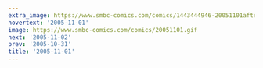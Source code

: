 ```yaml
---
extra_image: https://www.smbc-comics.com/comics/1443444946-20051101after.png
hovertext: '2005-11-01'
image: https://www.smbc-comics.com/comics/20051101.gif
next: '2005-11-02'
prev: '2005-10-31'
title: '2005-11-01'
---
```


